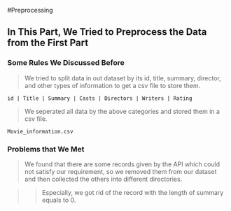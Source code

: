 #Preprocessing
## In This Part, We Tried to Preprocess the Data from the First Part
### Some Rules We Discussed Before

> We tried to split data in out dataset by its id, title, summary, director, and other types of information to get a csv file to store them.

`id | Title | Summary | Casts | Directors | Writers | Rating`

> We seperated all data by the above categories and stored them in a csv file.

`Movie_information.csv`

### Problems that We Met

> We found that there are some records given by the API which could not satisfy our requirement, so we removed them from our dataset and then collected the others into different directories.

>> Especially, we got rid of the record with the length of summary equals to 0.

